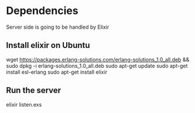 # Dependencies
Server side is going to be handled by Elixir

## Install elixir on Ubuntu

wget https://packages.erlang-solutions.com/erlang-solutions_1.0_all.deb && sudo dpkg -i erlang-solutions_1.0_all.deb
sudo apt-get update
sudo apt-get install esl-erlang
sudo apt-get install elixir

## Run the server

elixir listen.exs
